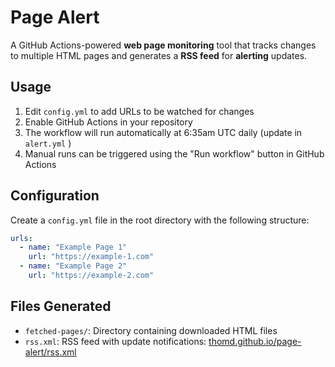 # Page Alert

A GitHub Actions-powered **web page monitoring** tool that tracks changes to multiple HTML pages and generates a **RSS feed** for **alerting** updates.

## Usage

1. Edit `config.yml` to add URLs to be watched for changes
1. Enable GitHub Actions in your repository
1. The workflow will run automatically at 6:35am UTC daily (update in `alert.yml` )
1. Manual runs can be triggered using the "Run workflow" button in GitHub Actions

## Configuration

Create a `config.yml` file in the root directory with the following structure:

```yaml
urls:
  - name: "Example Page 1"
    url: "https://example-1.com"
  - name: "Example Page 2"
    url: "https://example-2.com"
```

## Files Generated

- `fetched-pages/`: Directory containing downloaded HTML files
- `rss.xml`: RSS feed with update notifications: [thomd.github.io/page-alert/rss.xml](https://thomd.github.io/page-alert/rss.xml)

